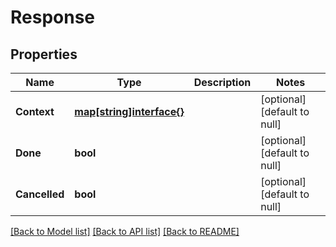# Response

## Properties
Name | Type | Description | Notes
------------ | ------------- | ------------- | -------------
**Context** | [**map[string]interface{}**](interface{}.md) |  | [optional] [default to null]
**Done** | **bool** |  | [optional] [default to null]
**Cancelled** | **bool** |  | [optional] [default to null]

[[Back to Model list]](../README.md#documentation-for-models) [[Back to API list]](../README.md#documentation-for-api-endpoints) [[Back to README]](../README.md)


